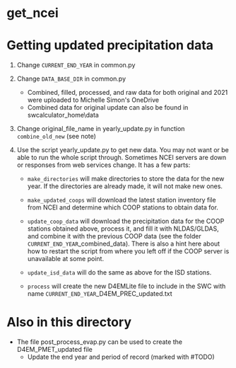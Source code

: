 # get_ncei

# Getting updated precipitation data

1. Change `CURRENT_END_YEAR` in common.py

2. Change `DATA_BASE_DIR` in common.py
   - Combined, filled, processed, and raw data for both original and 2021 were uploaded to Michelle Simon's OneDrive
   - Combined data for original update can also be found in swcalculator_home\data

3. Change original_file_name in yearly_update.py in function `combine_old_new` (see note)

4. Use the script yearly_update.py to get new data. You may not want or be able to run the whole script through. Sometimes NCEI servers are down or responses from web services change. It has a few parts:
    - `make_directories` will make directories to store the data for the new year. If the directories are already made, it will not make new ones.

    - `make_updated_coops` will download the latest station inventory file from NCEI and determine which COOP stations to obtain data for.

    - `update_coop_data` will download the precipitation data for the COOP stations obtained above, process it, and fill it with NLDAS/GLDAS, and combine it with the previous COOP data (see the folder `CURRENT_END_YEAR`_combined_data). There is also a hint here about how to restart the script from where you left off if the COOP server is unavailable at some point.

    - `update_isd_data` will do the same as above for the ISD stations.

    - `process` will create the new D4EMLite file to include in the SWC with name `CURRENT_END_YEAR`_D4EM_PREC_updated.txt

# Also in this directory

- The file post_process_evap.py can be used to create the D4EM_PMET_updated file
    - Update the end year and period of record (marked with #TODO)